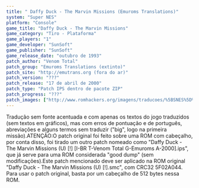 ```yaml
---
title: " Daffy Duck - The Marvin Missions (Emuroms Translations)"
system: "Super NES"
platform: "Console"
game_title: "Daffy Duck - The Marvin Missions"
game_category: "Tiro - Plataforma"
game_players: "1"
game_developer: "SunSoft"
game_publisher: "SunSoft"
game_release_date: "outubro de 1993"
patch_author: "Venom Total"
patch_group: "Emuroms Translations (extinto)"
patch_site: "http://emutrans.org (fora do ar)"
patch_version: "???"
patch_release: "17 de abril de 2000"
patch_type: "Patch IPS dentro de pacote ZIP"
patch_progress: "???"
patch_images: ["http://www.romhackers.org/imagens/traducoes/%5BSNES%5D%20Daffy%20Duck%20-%20The%20Marvin%20Missions%20-%20Emuroms%20-%201.png","http://www.romhackers.org/imagens/traducoes/%5BSNES%5D%20Daffy%20Duck%20-%20The%20Marvin%20Missions%20-%20Emuroms%20-%202.png","http://www.romhackers.org/imagens/traducoes/%5BSNES%5D%20Daffy%20Duck%20-%20The%20Marvin%20Missions%20-%20Emuroms%20-%203.png"]
---
```

Tradução sem fonte acentuada e com apenas os textos do jogo traduzidos (sem textos em gráficos), mas com erros de pontuação e de português, abreviações e alguns termos sem traduzir ("big", logo na primeira missão).ATENÇÃO:O patch original foi feito sobre uma ROM com cabeçalho, por conta disso, foi tirado um outro patch nomeado como "Daffy Duck - The Marvin Missions (U) [!] [I-BR T-Venom Total G-Emuroms A-2000].ips", que já serve para uma ROM considerada "good dump" (sem modificações).Este patch mencionado deve ser aplicado na ROM original "Daffy Duck - The Marvin Missions (U) [!].smc", com CRC32 5F02A044. Para usar o patch original, basta por um cabeçalho de 512 bytes nessa ROM.